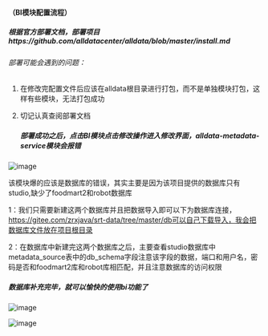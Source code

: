 #### （BI模块配置流程）

##### 根据官方部署文档，部署项目https://github.com/alldatacenter/alldata/blob/master/install.md

###### 部署可能会遇到的问题：

1. 在修改完配置文件后应该在alldata根目录进行打包，而不是单独模块打包，这样有些模块，无法打包成功

2. 切记认真查阅部署文档

   ##### 部署成功之后，点击BI模块点击修改操作进入修改界面，alldata-metadata-service模块会报错

  ![image](https://github.com/LMR-up/alldata/assets/80820139/d7957d60-3d5b-490b-aa48-413c696bb277)


   

   该模块爆的应该是数据库的错误，其实主要是因为该项目提供的数据库只有studio,缺少了foodmart2和robot数据库

   1：我们只需要新建这两个数据库并且把数据导入即可以下为数据库连接，https://gitee.com/zrxjava/srt-data/tree/master/db可以自己下载导入，我会把数据库文件放在项目根目录

   2：在数据库中新建完这两个数据库之后，主要查看studio数据库中metadata_source表中的db_schema字段注意该字段的数据，端口和用户名，密码是否和foodmart2库和robot库相匹配，并且注意数据库的访问权限

   ##### 数据库补充完毕，就可以愉快的使用bi功能了
   ![image](https://github.com/LMR-up/alldata/assets/80820139/a4033dd8-8b7f-4995-adfd-6863565c8388)

![image](https://github.com/LMR-up/alldata/assets/80820139/18b097c8-f957-43b6-bdfb-f902a6eede45)
